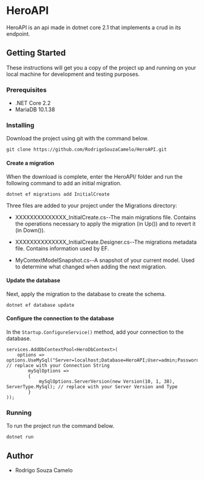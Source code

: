 # HeroAPI

HeroAPI is an api made in dotnet core 2.1 that implements a crud in its endpoint.

## Getting Started 
These instructions will get you a copy of the project up and running on your local machine for development and testing purposes.

### Prerequisites

- .NET Core 2.2
- MariaDB 10.1.38

### Installing

Download the project using git with the command below.

``
git clone https://github.com/RodrigoSouzaCamelo/HeroAPI.git
``

#### Create a migration
When the download is complete, enter the HeroAPI/ folder and run the following command to add an initial migration.

``
dotnet ef migrations add InitialCreate
``

Three files are added to your project under the Migrations directory:

- XXXXXXXXXXXXXX_InitialCreate.cs--The main migrations file. Contains the operations necessary to apply the migration (in Up()) and to revert it (in Down()).

- XXXXXXXXXXXXXX_InitialCreate.Designer.cs--The migrations metadata file. Contains information used by EF.

- MyContextModelSnapshot.cs--A snapshot of your current model. Used to determine what changed when adding the next migration.

#### Update the database
Next, apply the migration to the database to create the schema.

``
dotnet ef database update
``

#### Configure the connection to the database

In the `Startup.ConfigureService()` method, add your connection to the database.

```
services.AddDbContextPool<HeroDbContext>( 
    options => options.UseMySql("Server=localhost;Database=HeroAPI;User=admin;Password=admin;", // replace with your Connection String
        mySqlOptions =>
        {
            mySqlOptions.ServerVersion(new Version(10, 1, 38), ServerType.MySql); // replace with your Server Version and Type
        }
));
```

### Running
To run the project run the command below.

``
dotnet run
``

## Author

- Rodrigo Souza Camelo
